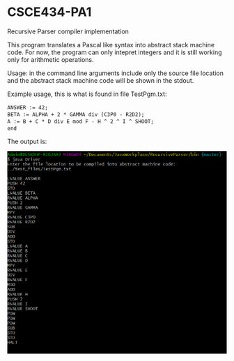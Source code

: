# CSCE434-PA1
Recursive Parser compiler implementation

This program translates a Pascal like syntax into abstract stack machine code. For now, the program can only intepret integers and it is still working only for arithmetic operations.

Usage: in the command line arguments include only the source file location and the abstract stack machine code will be shown in the stdout.

Example usage, this is what is found in file TestPgm.txt: 

```begin
ANSWER := 42;
BETA := ALPHA + 2 * GAMMA div (C3P0 - R2D2);
A := B + C * D div E mod F - H ^ 2 ^ I ^ SHOOT;
end
```

The output is:

![alt text](Test_without_errors.png)
